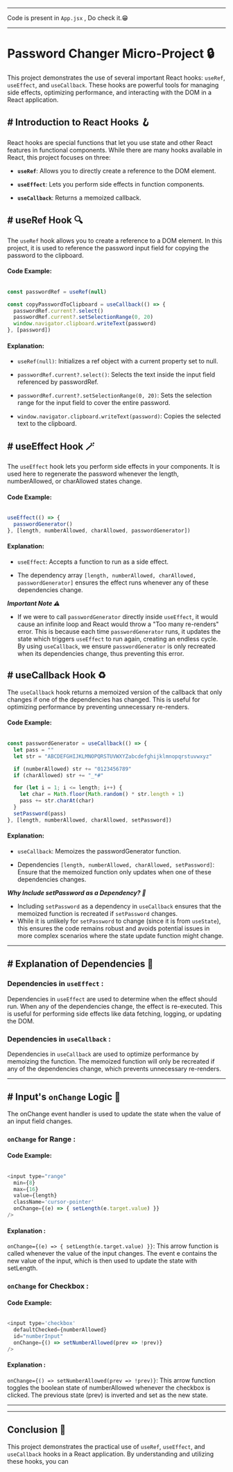 ****
Code is present in `App.jsx` , Do check it.😁
****

# Password Changer Micro-Project 🔒

This project demonstrates the use of several important React hooks: `useRef`, `useEffect`, and `useCallback`. These hooks are powerful tools for managing side effects, optimizing performance, and interacting with the DOM in a React application.

## # Introduction to React Hooks 🪝

React hooks are special functions that let you use state and other React features in functional components. While there are many hooks available in React, this project focuses on three:

- **`useRef`**: Allows you to directly create a reference to the DOM element.

- **`useEffect`**: Lets you perform side effects in function components.

- **`useCallback`**: Returns a memoized callback.

## # useRef Hook 🔍

The `useRef` hook allows you to create a reference to a DOM element. In this project, it is used to reference the password input field for copying the password to the clipboard.

#### Code Example:

```js

const passwordRef = useRef(null)

const copyPasswordToClipboard = useCallback(() => {
  passwordRef.current?.select()
  passwordRef.current?.setSelectionRange(0, 20)
  window.navigator.clipboard.writeText(password)
}, [password])

```

####  Explanation:

- `useRef(null)`: Initializes a ref object with a current property set to null.

- `passwordRef.current?.select()`: Selects the text inside the input field referenced by passwordRef.

- `passwordRef.current?.setSelectionRange(0, 20)`: Sets the selection range for the input field to cover the entire password.

- `window.navigator.clipboard.writeText(password)`: Copies the selected text to the clipboard.

## # useEffect Hook 🪄

The `useEffect` hook lets you perform side effects in your components. It is used here to regenerate the password whenever the length, numberAllowed, or charAllowed states change.

#### Code Example:

```js

useEffect(() => {
  passwordGenerator()
}, [length, numberAllowed, charAllowed, passwordGenerator])

```

#### Explanation:

- `useEffect`: Accepts a function to run as a side effect.

- The dependency array `[length, numberAllowed, charAllowed, passwordGenerator]` ensures the effect runs whenever any of these dependencies change.

***Important Note ⚠️***

- If we were to call `passwordGenerator` directly inside `useEffect`, it would cause an infinite loop and React would throw a "Too many re-renders" error. This is because each time `passwordGenerator` runs, it updates the state which triggers `useEffect` to run again, creating an endless cycle. By using `useCallback`, we ensure `passwordGenerator` is only recreated when its dependencies change, thus preventing this error.

## # useCallback Hook ♻️

The `useCallback` hook returns a memoized version of the callback that only changes if one of the dependencies has changed. This is useful for optimizing performance by preventing unnecessary re-renders.

#### Code Example:

```js

const passwordGenerator = useCallback(() => {
  let pass = ""
  let str = "ABCDEFGHIJKLMNOPQRSTUVWXYZabcdefghijklmnopqrstuvwxyz"

  if (numberAllowed) str += "0123456789"
  if (charAllowed) str += "_*#"

  for (let i = 1; i <= length; i++) {
    let char = Math.floor(Math.random() * str.length + 1)
    pass += str.charAt(char)
  }
  setPassword(pass)
}, [length, numberAllowed, charAllowed, setPassword])

```

#### Explanation: 

- `useCallback`: Memoizes the passwordGenerator function.

- Dependencies `[length, numberAllowed, charAllowed, setPassword]`: Ensure that the memoized function only updates when one of these dependencies changes.

***Why Include setPassword as a Dependency? 🤔***

- Including `setPassword` as a dependency in `useCallback` ensures that the memoized function is recreated if `setPassword` changes.
- While it is unlikely for `setPassword` to change (since it is from `useState`), this ensures the code remains robust and avoids potential issues in more complex scenarios where the state update function might change.

****
## # Explanation of Dependencies 🧩

### Dependencies in `useEffect` :

Dependencies in `useEffect` are used to determine when the effect should run. When any of the dependencies change, the effect is re-executed. This is useful for performing side effects like data fetching, logging, or updating the DOM.

### Dependencies in `useCallback` :

Dependencies in `useCallback` are used to optimize performance by memoizing the function. The memoized function will only be recreated if any of the dependencies change, which prevents unnecessary re-renders.

****

## # Input's `onChange` Logic 🔄

The onChange event handler is used to update the state when the value of an input field changes.

###  `onChange` for Range :

#### Code Example:

```js

<input type="range"
  min={8}
  max={16}
  value={length}
  className='cursor-pointer'
  onChange={(e) => { setLength(e.target.value) }}
/>

```
#### Explanation :

`onChange={(e) => { setLength(e.target.value) }}`: This arrow function is called whenever the value of the input changes. The event e contains the new value of the input, which is then used to update the state with setLength.

### `onChange` for Checkbox :


#### Code Example:

```js

<input type='checkbox'
  defaultChecked={numberAllowed}
  id="numberInput"
  onChange={() => setNumberAllowed(prev => !prev)}
/>

```
#### Explanation :

`onChange={() => setNumberAllowed(prev => !prev)}`: This arrow function toggles the boolean state of numberAllowed whenever the checkbox is clicked. The previous state (prev) is inverted and set as the new state.


****
****

## Conclusion 📝

This project demonstrates the practical use of `useRef`, `useEffect`, and `useCallback` hooks in a React application. By understanding and utilizing these hooks, you can